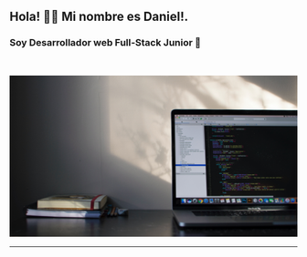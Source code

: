 ## Hola! 👋🏽 Mi nombre es Daniel!.
### Soy Desarrollador web Full-Stack Junior 🎈
<br>

![Developer Image](img/emile-perron-xrVDYZRGdw4-unsplash.jpg)


<hr>




